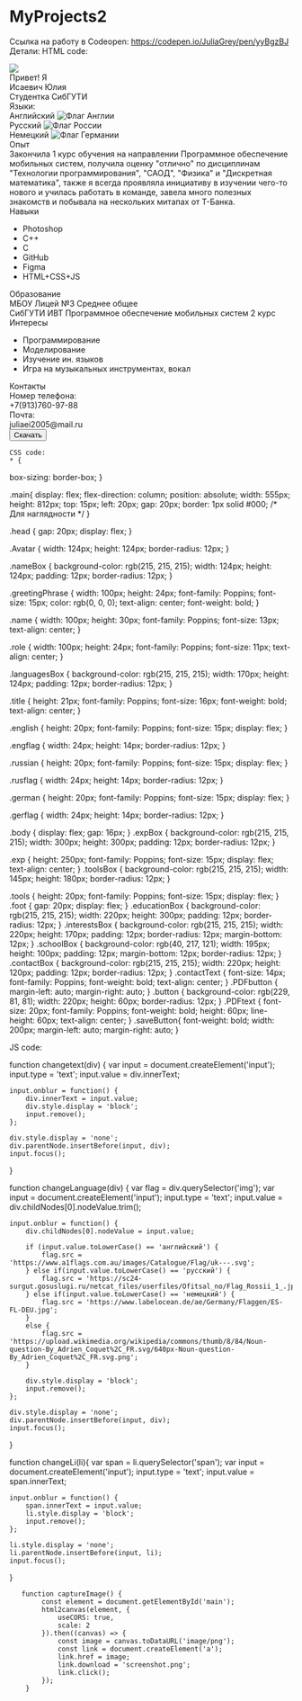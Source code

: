 # MyProjects2
Ссылка на работу в Codeopen:
https://codepen.io/JuliaGrey/pen/yyBgzBJ
Детали:
HTML code:
<head>
  <script src="https://cdnjs.cloudflare.com/ajax/libs/html2pdf.js/0.9.2/html2pdf.bundle.min.js"></script>
</head>
    <div class="main" id="main">
      <div class="head">
        <img class="Avatar" src="https://i.pinimg.com/736x/31/81/62/318162c9ca44fcf87857bc48dc9da447.jpg" />
        <div class="nameBox">
          <div class="greetingPhrase">Привет! Я</div>
          <div class="yourInfo">
            <div class="name" onclick="changetext(this)">Исаевич Юлия</div>
            <div class="role" onclick="changetext(this)">Студентка СибГУТИ</div>
          </div>
        </div>
        <div class="languagesBox">
          <div class="title">Языки:</div>
          <div class="english" onclick="changeLanguage(this)">
            Английский
            <img
              class="engflag" id= "flag"
              src="https://www.a1flags.com.au/images/Catalogue/Flag/uk---.svg"
              alt="Флаг Англии"
            />
          </div>
          <div class="russian" onclick="changeLanguage(this)">
            Русский
            <img
              class="rusflag" id="flag"
              src="https://sc24-surgut.gosuslugi.ru/netcat_files/userfiles/Ofitsal_no/Flag_Rossii_1_.jpg"
              alt="Флаг России"
            />
          </div>
          <div class="german" onclick="changeLanguage(this)">
            Немецкий
            <img
              class="gerflag" id="flag"
              src="https://www.labelocean.de/ae/Germany/Flaggen/ES-FL-DEU.jpg"
              alt="Флаг Германии"
            />
          </div>
        </div>
      </div>
      <div class="body">
        <div class="expBox">
          <div class="title">Опыт</div>
          <div class="exp" onclick="changetext(this)">
            Закончила 1 курс обучения на направлении Программное обеспечение мобильных систем, получила оценку "отлично" по дисциплинам "Технологии программирования", "САОД", "Физика" и "Дискретная математика", также я всегда проявляла инициативу в изучении чего-то нового и училась работать в команде, завела много полезных знакомств и побывала на нескольких митапах от Т-Банка.
          </div>
        </div>
        <div class="toolsBox">
          <div class="title">Навыки</div>
          <div class="tools">
            <ul>
              <li onclick="changeLi(this)"><span>Photoshop</span></li>
              <li onclick="changeLi(this)"><span>C++</span></li>
              <li onclick="changeLi(this)"><span>C</span></li>
              <li onclick="changeLi(this)"><span>GitHub</span></li>
              <li onclick="changeLi(this)"><span>Figma</span></li>
              <li onclick="changeLi(this)"><span>HTML+CSS+JS</span></li>
            </ul>
          </div>
        </div>
      </div>
      <div class="foot">
        <div class="educationBox">
          <div class="title">Образование</div>
          <div class="schoolBox">
            <div class="school" onclick="changetext(this)">МБОУ Лицей №3 Среднее общее</div>
          </div>
          <div class="schoolBox">
            <div class="school" onclick="changetext(this)">СибГУТИ ИВТ Программное обеспечение мобильных систем 2 курс</div>
          </div>
        </div>
        <div class="box">
          <div class="interestsBox">
            <div class="title">Интересы</div>
            <ul>
              <li onclick="changeLi(this)"><span>Программирование</span></li>
              <li onclick="changeLi(this)"><span>Моделирование</span></li>
              <li onclick="changeLi(this)"><span>Изучение ин. языков</span></li>
              <li onclick="changeLi(this)"><span>Игра на музыкальных инструментах, вокал</span></li>
            </ul>
          </div>
          <div class="contactBox">
            <div class="title">Контакты</div>
            <div class="contactText">Номер телефона:</div>
            <div class="phoneNumber" onclick="changetext(this)">+7(913)760-97-88</div>
            <div class="contactText">Почта:</div>
            <div class="email" onclick="changetext(this)">juliaei2005@mail.ru</div>
          </div>
        </div>
      </div>
      <div class="PDFbutton">
        <button onclick="captureImage()">Скачать</button>
      </div>
    </div>

    CSS code:
    * {
  box-sizing: border-box;
}

.main{
    display: flex;
    flex-direction: column;
    position: absolute;
    width: 555px; 
    height: 812px; 
    top: 15px;
    left: 20px;
    gap: 20px; 
  border: 1px solid #000; /* Для наглядности */
}

.head {
  gap: 20px;
  display: flex;
}

.Avatar {
  width: 124px;
  height: 124px;
  border-radius: 12px;
}

.nameBox {
  background-color: rgb(215, 215, 215);
  width: 124px;
  height: 124px;
  padding: 12px;
  border-radius: 12px;
}

.greetingPhrase {
  width: 100px;
  height: 24px;
  font-family: Poppins;
  font-size: 15px;
  color: rgb(0, 0, 0);
  text-align: center;
  font-weight: bold;
}

.name {
  width: 100px;
  height: 30px;
  font-family: Poppins;
  font-size: 13px;
  text-align: center;
}

.role {
  width: 100px;
  height: 24px;
  font-family: Poppins;
  font-size: 11px;
  text-align: center;
}

.languagesBox {
  background-color: rgb(215, 215, 215);
  width: 170px;
  height: 124px;
  padding: 12px;
  border-radius: 12px;
}

.title {
  height: 21px;
  font-family: Poppins;
  font-size: 16px;
  font-weight: bold;
  text-align: center;
}

.english {
  height: 20px;
  font-family: Poppins;
  font-size: 15px;
  display: flex;
}

.engflag {
  width: 24px;
  height: 14px;
  border-radius: 12px;
}

.russian {
  height: 20px;
  font-family: Poppins;
  font-size: 15px;
  display: flex;
}

.rusflag {
  width: 24px;
  height: 14px;
  border-radius: 12px;
}

.german {
  height: 20px;
  font-family: Poppins;
  font-size: 15px;
  display: flex;
}

.gerflag {
  width: 24px;
  height: 14px;
  border-radius: 12px;
}

.body {
  display: flex;
  gap: 16px;
}
.expBox {
  background-color: rgb(215, 215, 215);
  width: 300px;
  height: 300px;
  padding: 12px;
  border-radius: 12px;
}

.exp {
  height: 250px;
  font-family: Poppins;
  font-size: 15px;
  display: flex;
  text-align: center;
}
.toolsBox {
  background-color: rgb(215, 215, 215);
  width: 145px;
  height: 180px;
  border-radius: 12px;
}

.tools {
  height: 20px;
  font-family: Poppins;
  font-size: 15px;
  display: flex;
}
.foot {
  gap: 20px;
  display: flex;
}
.educationBox {
  background-color: rgb(215, 215, 215);
  width: 220px;
  height: 300px;
  padding: 12px;
  border-radius: 12px;
}
.interestsBox {
  background-color: rgb(215, 215, 215);
  width: 220px;
  height: 170px;
  padding: 12px;
  border-radius: 12px;
  margin-bottom: 12px;
}
.schoolBox {
  background-color: rgb(40, 217, 121);
  width: 195px;
  height: 100px;
  padding: 12px;
  margin-bottom: 12px;
  border-radius: 12px;
}
.contactBox {
  background-color: rgb(215, 215, 215);
  width: 220px;
  height: 120px;
  padding: 12px;
  border-radius: 12px;
}
.contactText {
  font-size: 14px;
  font-family: Poppins;
  font-weight: bold;
  text-align: center;
}
.PDFbutton {
  margin-left: auto;
  margin-right: auto;
}
.button {
  background-color: rgb(229, 81, 81);
  width: 220px;
  height: 60px;
  border-radius: 12px;
}
.PDFtext {
  font-size: 20px;
  font-family: Poppins;
  font-weight: bold;
  height: 60px;
  line-height: 60px;
  text-align: center;
}
.saveButton{
    font-weight: bold;
    width: 200px;
    margin-left: auto;
    margin-right: auto;
}

JS code:

function changetext(div) {
    var input = document.createElement('input');
    input.type = 'text';
    input.value = div.innerText;
    
    input.onblur = function() {
        div.innerText = input.value;
        div.style.display = 'block';
        input.remove();
    };

    div.style.display = 'none';
    div.parentNode.insertBefore(input, div);
    input.focus();
}

function changeLanguage(div) {
    var flag = div.querySelector('img');
    var input = document.createElement('input');
    input.type = 'text';
    input.value = div.childNodes[0].nodeValue.trim();

    input.onblur = function() {
        div.childNodes[0].nodeValue = input.value;

        if (input.value.toLowerCase() == 'английский') {
            flag.src = 'https://www.a1flags.com.au/images/Catalogue/Flag/uk---.svg';
        } else if(input.value.toLowerCase() == 'русский') {
            flag.src = 'https://sc24-surgut.gosuslugi.ru/netcat_files/userfiles/Ofitsal_no/Flag_Rossii_1_.jpg';
        } else if(input.value.toLowerCase() == 'немецкий') {
            flag.src = 'https://www.labelocean.de/ae/Germany/Flaggen/ES-FL-DEU.jpg';
        }
        else {
            flag.src = 'https://upload.wikimedia.org/wikipedia/commons/thumb/8/84/Noun-question-By_Adrien_Coquet%2C_FR.svg/640px-Noun-question-By_Adrien_Coquet%2C_FR.svg.png';
        }

        div.style.display = 'block';
        input.remove();
    };

    div.style.display = 'none';
    div.parentNode.insertBefore(input, div); 
    input.focus();
}

function changeLi(li){
    var span = li.querySelector('span');
    var input = document.createElement('input');
    input.type = 'text';
    input.value = span.innerText;
    
    input.onblur = function() {
        span.innerText = input.value;
        li.style.display = 'block';
        input.remove();
    };

    li.style.display = 'none';
    li.parentNode.insertBefore(input, li);
    input.focus();
}
     

       function captureImage() {
            const element = document.getElementById('main');
            html2canvas(element, {
                useCORS: true,
                scale: 2
            }).then((canvas) => {
                const image = canvas.toDataURL('image/png');
                const link = document.createElement('a');
                link.href = image;
                link.download = 'screenshot.png';
                link.click();
            });
        }
